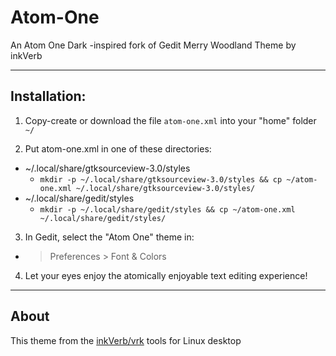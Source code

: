 # Atom-One
An Atom One Dark -inspired fork of Gedit Merry Woodland Theme by inkVerb
___
## Installation:
1. Copy-create or download the file `atom-one.xml` into your "home" folder `~/`

2. Put atom-one.xml in one of these directories:
- ~/.local/share/gtksourceview-3.0/styles
  - `mkdir -p ~/.local/share/gtksourceview-3.0/styles && cp ~/atom-one.xml ~/.local/share/gtksourceview-3.0/styles/`
- ~/.local/share/gedit/styles
  - `mkdir -p ~/.local/share/gedit/styles && cp ~/atom-one.xml ~/.local/share/gedit/styles/`

3. In Gedit, select the "Atom One" theme in:
  - > Preferences > Font & Colors

4. Let your eyes enjoy the atomically enjoyable text editing experience!

___
## About
This theme from the [inkVerb/vrk](http://github.com/inkverb/vrk) tools for Linux desktop

